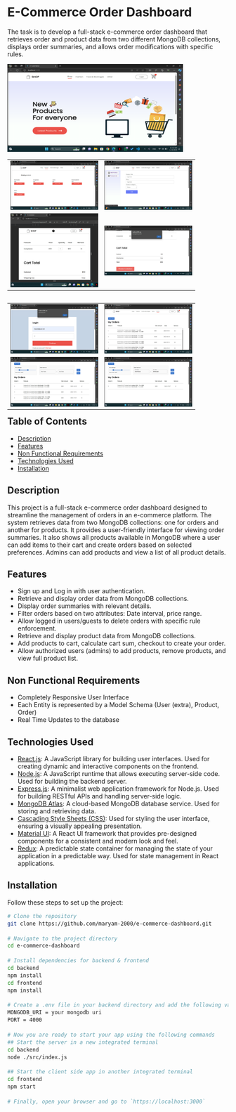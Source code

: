 # E-Commerce Order Dashboard

The task is to develop a full-stack e-commerce order dashboard that retrieves order and product data from two different MongoDB collections, displays order summaries, and allows order modifications with specific rules.

<img src="Screenshots/Home-Page.png" width="400" height="200" />

<div style="clear: both;">
  <table style="float: left;">
  <tr>
    <td><img src="Screenshots/Products.png" width="200" /></td>
    <td><img src="Screenshots/admin-add-product.png" width="200" /></td>
  </tr>
  <tr>
    <td><img src="Screenshots/cart-tablet-view.png" width="200" /></td>
    <td><img src="Screenshots/cart-login-validation.png" width="200" /></td>
  </tr>
</table>

<table style="float: right;">
  <tr>
    <td><img src="Screenshots/login-validation.png" width="200" /></td>
    <td><img src="Screenshots/order-summaries.png" width="200" /></td>
  </tr>
  <tr>
    <td><img src="Screenshots/order-filters.png" width="200" /></td>
    <td><img src="Screenshots/filtered-orders.png" width="200" /></td>
  </tr>
</table>
</div>


## Table of Contents
  - [Description](#description)
  - [Features](#features)
  - [Non Functional Requirements](#non-functional-requirements)
  - [Technologies Used](#technologies-used)
  - [Installation](#installation)

## Description

This project is a full-stack e-commerce order dashboard designed to streamline the management of orders in an e-commerce platform. The system retrieves data from two MongoDB collections: one for orders and another for products. It provides a user-friendly interface for viewing order summaries. It also shows all products available in MongoDB where a user can add items to their cart and create orders based on selected preferences. Admins can add products and view a list of all product details.

## Features

- Sign up and Log in with user authentication.
- Retrieve and display order data from MongoDB collections.
- Display order summaries with relevant details.
- Filter orders based on two attributes: Date interval, price range.
- Allow logged in users/guests to delete orders with specific rule enforcement.
- Retrieve and display product data from MongoDB collections.
- Add products to cart, calculate cart sum, checkout to create your order.
- Allow authorized users (admins) to add products, remove products, and view full product list.

## Non Functional Requirements

- Completely Responsive User Interface
- Each Entity is represented by a Model Schema (User (extra), Product, Order)
- Real Time Updates to the database

## Technologies Used

- [React.js](https://reactjs.org/): A JavaScript library for building user interfaces. Used for creating dynamic and interactive components on the frontend.
- [Node.js](https://nodejs.org/en/): A JavaScript runtime that allows executing server-side code. Used for building the backend server.
- [Express.js](https://expressjs.com/): A minimalist web application framework for Node.js. Used for building RESTful APIs and handling server-side logic.
- [MongoDB Atlas](https://www.mongodb.com/cloud/atlas): A cloud-based MongoDB database service. Used for storing and retrieving data.
- [Cascading Style Sheets (CSS)](https://www.w3schools.com/css): Used for styling the user interface, ensuring a visually appealing presentation.
- [Material UI](https://material-ui.com/): A React UI framework that provides pre-designed components for a consistent and modern look and feel.
- [Redux](https://redux.js.org/): A predictable state container for managing the state of your application in a predictable way. Used for state management 			          in React applications.

## Installation

Follow these steps to set up the project:

```bash
# Clone the repository
git clone https://github.com/maryam-2000/e-commerce-dashboard.git

# Navigate to the project directory
cd e-commerce-dashboard

# Install dependencies for backend & frontend
cd backend
npm install
cd frontend
npm install

# Create a .env file in your backend directory and add the following variables
MONGODB_URI = your mongodb uri
PORT = 4000

# Now you are ready to start your app using the following commands
## Start the server in a new integrated terminal
cd backend
node ./src/index.js

## Start the client side app in another integrated terminal
cd frontend
npm start

# Finally, open your browser and go to `https://localhost:3000`
